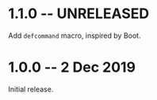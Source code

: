 # 1.1.0 -- UNRELEASED

Add `defcommand` macro, inspired by Boot.

# 1.0.0 -- 2 Dec 2019

Initial release.

